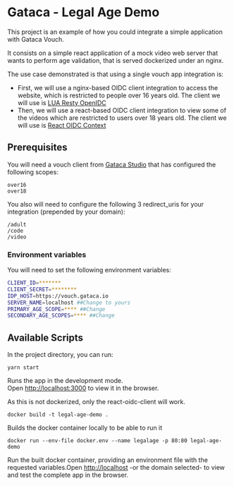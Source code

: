 # Gataca - Legal Age Demo

This project is an example of how you could integrate a simple application with Gataca Vouch.

It consists on a simple react application of a mock video web server that wants to perform age validation, that is served dockerized under an nginx.

The use case demonstrated is that using a single vouch app integration is:

-   First, we will use a nginx-based OIDC client integration to access the website, which is restricted to people over 16 years old. The client we will use is [LUA Resty OpenIDC](https://github.com/zmartzone/lua-resty-openidc)
-   Then, we will use a react-based OIDC client integration to view some of the videos which are restricted to users over 18 years old. The client we will use is [React OIDC Context](https://github.com/authts/react-oidc-context)

## Prerequisites

You will need a vouch client from [Gataca Studio](https://studio.gataca.io) that has configured the following scopes:

```
over16
over18
```

You also will need to configure the following 3 redirect_uris for your integration (prepended by your domain):

```
/adult
/code
/video
```

### Environment variables

You will need to set the following environment variables:

```bash
CLIENT_ID=*******
CLIENT_SECRET=********
IDP_HOST=https://vouch.gataca.io
SERVER_NAME=localhost ##Change to yours
PRIMARY_AGE_SCOPE=**** ##Change
SECONDARY_AGE_SCOPES=**** ##Change
```

## Available Scripts

In the project directory, you can run:

```
yarn start
```

Runs the app in the development mode.\
Open [http://localhost:3000](http://localhost:3000) to view it in the browser.

As this is not dockerized, only the react-oidc-client will work.

```
docker build -t legal-age-demo .
```

Builds the docker container locally to be able to run it

```
docker run --env-file docker.env --name legalage -p 80:80 legal-age-demo
```

Run the built docker container, providing an environment file with the requested variables.Open [http://localhost](http://localhost) -or the domain selected- to view and test the complete app in the browser.
